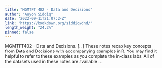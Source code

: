 ```yaml
---
title: "MGMTFT 402 - Data and Decisions"
author: "Auyon Siddiq"
date: "2022-09-11T21:07:24Z"
link: "https://bookdown.org/siddiq/dnd/"
length_weight: "24.2%"
pinned: false
---
```


MGMTFT402 - Data and Decisions. [...] These notes recap key concepts from Data and Decisions with accompanying examples in R. You may find it helpful to refer to these examples as you complete the in-class labs. All of the datasets used in these notes are available ...

